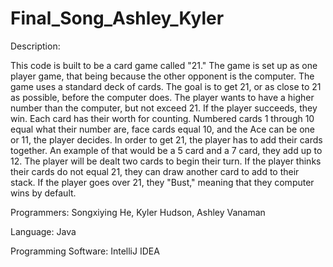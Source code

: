 # Final_Song_Ashley_Kyler
Description:

This code is built to be a card game called "21." The game is set up as one player game, that being because the other opponent is the computer. 
The game uses a standard deck of cards. The goal is to get 21, or as close to 21 as possible, before the computer does. 
The player wants to have a higher number than the computer, but not exceed 21. If the player succeeds, they win. 
Each card has their worth for counting. Numbered cards 1 through 10 equal what their number are, face cards equal 10, and the Ace can be one or 11, the player decides.
In order to get 21, the player has to add their cards together. An example of that would be a 5 card and a 7 card, they add up to 12.
The player will be dealt two cards to begin their turn. If the player thinks their cards do not equal 21, they can draw another card to add to their stack.
If the player goes over 21, they "Bust," meaning that they computer wins by default. 

Programmers: Songxiying He, Kyler Hudson, Ashley Vanaman

Language: Java

Programming Software: IntelliJ IDEA
